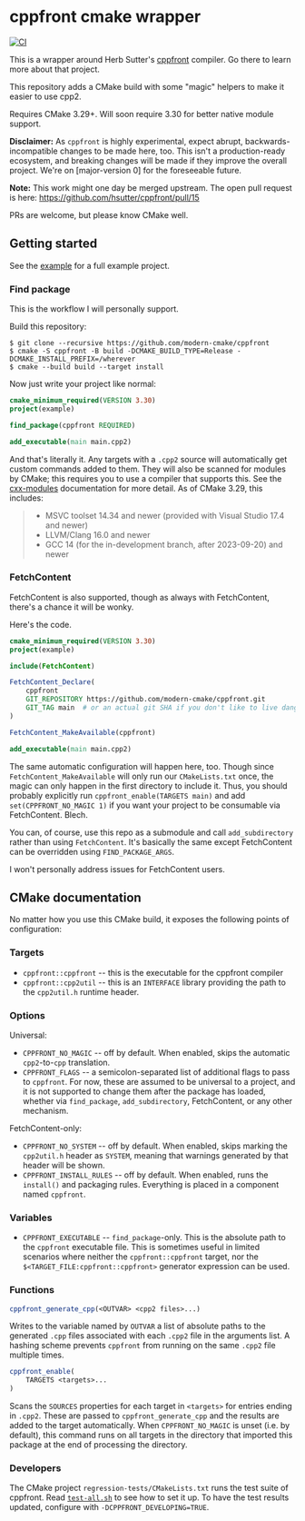 # cppfront cmake wrapper

[![CI](https://github.com/modern-cmake/cppfront/actions/workflows/ci.yml/badge.svg)](https://github.com/modern-cmake/cppfront/actions/workflows/ci.yml)

This is a wrapper around Herb
Sutter's [cppfront](https://github.com/hsutter/cppfront)
compiler. Go there to learn more about that project.

This repository adds a CMake build with some "magic" helpers to make it easier
to use cpp2.

Requires CMake 3.29+. Will soon require 3.30 for better native module support.

**Disclaimer:** As `cppfront` is highly experimental, expect abrupt,
backwards-incompatible changes to be made here, too. This isn't a
production-ready ecosystem, and breaking changes will be made if they improve
the overall project. We're on [major-version 0] for the foreseeable future.

**Note:** This work might one day be merged upstream. The open pull request is
here: https://github.com/hsutter/cppfront/pull/15

PRs are welcome, but please know CMake well.

## Getting started

See the [example](/example) for a full example project.

### Find package

This is the workflow I will personally support.

Build this repository:

```
$ git clone --recursive https://github.com/modern-cmake/cppfront
$ cmake -S cppfront -B build -DCMAKE_BUILD_TYPE=Release -DCMAKE_INSTALL_PREFIX=/wherever
$ cmake --build build --target install
```

Now just write your project like normal:

```cmake
cmake_minimum_required(VERSION 3.30)
project(example)

find_package(cppfront REQUIRED)

add_executable(main main.cpp2)
```

And that's literally it. Any targets with a `.cpp2` source will automatically
get custom commands added to them. They will also be scanned for modules by
CMake; this requires you to use a compiler that supports this. See
the [cxx-modules] documentation for more detail. As of CMake 3.29, this
includes:

> * MSVC toolset 14.34 and newer (provided with Visual Studio 17.4 and newer)
> * LLVM/Clang 16.0 and newer
> * GCC 14 (for the in-development branch, after 2023-09-20) and newer

### FetchContent

FetchContent is also supported, though as always with FetchContent, there's a
chance it will be wonky.

Here's the code.

```cmake
cmake_minimum_required(VERSION 3.30)
project(example)

include(FetchContent)

FetchContent_Declare(
    cppfront
    GIT_REPOSITORY https://github.com/modern-cmake/cppfront.git
    GIT_TAG main  # or an actual git SHA if you don't like to live dangerously
)

FetchContent_MakeAvailable(cppfront)

add_executable(main main.cpp2)
```

The same automatic configuration will happen here, too. Though since
`FetchContent_MakeAvailable` will only run our `CMakeLists.txt` once, the magic
can only happen in the first directory to include it. Thus, you should probably
explicitly run `cppfront_enable(TARGETS main)` and
add `set(CPPFRONT_NO_MAGIC 1)` if you want your project to be consumable via
FetchContent. Blech.

You can, of course, use this repo as a submodule and call `add_subdirectory`
rather than using `FetchContent`. It's basically the same except FetchContent
can be overridden using `FIND_PACKAGE_ARGS`.

I won't personally address issues for FetchContent users.

## CMake documentation

No matter how you use this CMake build, it exposes the following points of
configuration:

### Targets

* `cppfront::cppfront` -- this is the executable for the cppfront compiler
* `cppfront::cpp2util` -- this is an `INTERFACE` library providing the path to
  the `cpp2util.h` runtime header.

### Options

Universal:

* `CPPFRONT_NO_MAGIC` -- off by default. When enabled, skips the automatic
  `cpp2`-to-`cpp` translation.
* `CPPFRONT_FLAGS` -- a semicolon-separated list of additional flags to pass
  to `cppfront`. For now, these are assumed to be universal to a project, and it
  is not supported to change them after the package has loaded, whether
  via `find_package`, `add_subdirectory`, FetchContent, or any other mechanism.

FetchContent-only:

* `CPPFRONT_NO_SYSTEM` -- off by default. When enabled, skips marking
  the `cpp2util.h` header as `SYSTEM`, meaning that warnings generated by that
  header will be shown.
* `CPPFRONT_INSTALL_RULES` -- off by default. When enabled, runs the `install()`
  and packaging rules. Everything is placed in a component named `cppfront`.

### Variables

* `CPPFRONT_EXECUTABLE` -- `find_package`-only. This is the absolute path to
  the `cppfront` executable file. This is sometimes useful in limited scenarios
  where neither the `cppfront::cppfront` target, nor
  the `$<TARGET_FILE:cppfront::cppfront>` generator expression can be used.

### Functions

```cmake
cppfront_generate_cpp(<OUTVAR> <cpp2 files>...)
```

Writes to the variable named by `OUTVAR` a list of absolute paths to the
generated `.cpp` files associated with each `.cpp2` file in the arguments list.
A hashing scheme prevents `cppfront` from running on the same `.cpp2` file
multiple times.

```cmake
cppfront_enable(
    TARGETS <targets>...
)
```

Scans the `SOURCES` properties for each target in `<targets>` for entries ending
in `.cpp2`. These are passed to `cppfront_generate_cpp` and the results are
added to the target automatically. When `CPPFRONT_NO_MAGIC` is unset (i.e. by
default), this command runs on all targets in the directory that imported this
package at the end of processing the directory.

### Developers

The CMake project `regression-tests/CMakeLists.txt` runs the test suite of
cppfront. Read [`test-all.sh`][test-script] to see how to set it up. To have the
test results updated, configure with `-DCPPFRONT_DEVELOPING=TRUE`.

[cxx-modules]: https://cmake.org/cmake/help/v3.29/manual/cmake-cxxmodules.7.html

[major-version-0]: https://semver.org/#spec-item-4

[test-script]: ./test-all.sh
